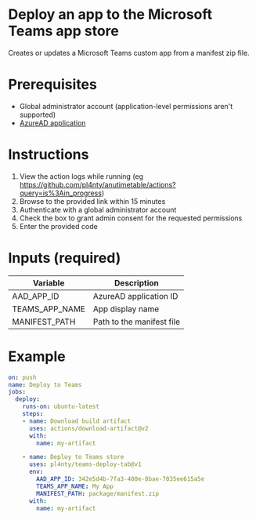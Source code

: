 # Deploy an app to the Microsoft Teams app store
Creates or updates a Microsoft Teams custom app from a manifest zip file.

# Prerequisites
* Global administrator account (application-level permissions aren't supported)
* [AzureAD application](https://docs.microsoft.com/en-us/graph/auth-register-app-v2)

# Instructions
1. View the action logs while running (eg https://github.com/pl4nty/anutimetable/actions?query=is%3Ain_progress) 
2. Browse to the provided link within 15 minutes
3. Authenticate with a global administrator account
4. Check the box to grant admin consent for the requested permissions
4. Enter the provided code

# Inputs (required)
Variable | Description
-|-
AAD_APP_ID | AzureAD application ID
TEAMS_APP_NAME | App display name
MANIFEST_PATH | Path to the manifest file

# Example
```yml
on: push
name: Deploy to Teams
jobs:
  deploy:
    runs-on: ubuntu-latest
    steps:
    - name: Download build artifact
      uses: actions/download-artifact@v2
      with:
        name: my-artifact

    - name: Deploy to Teams store
      uses: pl4nty/teams-deploy-tab@v1
      env:
        AAD_APP_ID: 342e5d4b-7fa3-400e-8bae-7035ee615a5e
        TEAMS_APP_NAME: My App
        MANIFEST_PATH: package/manifest.zip
      with:
        name: my-artifact
```